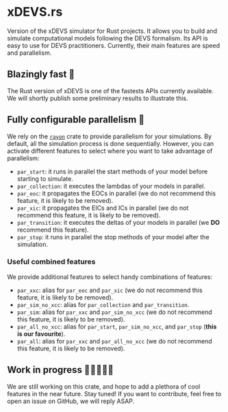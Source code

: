 # xDEVS.rs

Version of the xDEVS simulator for Rust projects.
It allows you to build and simulate computational models following the DEVS formalism.
Its API is easy to use for DEVS practitioners.
Currently, their main features are speed and parallelism.

## Blazingly fast 🚀

The Rust version of xDEVS is one of the fastests APIs currently available.
We will shortly publish some preliminary results to illustrate this.

## Fully configurable parallelism 🧶

We rely on the [`rayon`](https://github.com/rayon-rs/rayon) crate to provide parallelism for your simulations.
By default, all the simulation process is done sequentially. However, you can activate different features to
select where you want to take advantage of parallelism:

- `par_start`: it runs in parallel the start methods of your model before starting to simulate.
- `par_collection`: it executes the lambdas of your models in parallel.
- `par_eoc`: it propagates the EOCs in parallel (we do not recommend this feature, it is likely to be removed).
- `par_xic`: it propagates the EICs and ICs in parallel (we do not recommend this feature, it is likely to be removed).
- `par_transition`: it executes the deltas of your models in parallel (we **DO** recommend this feature).
- `par_stop`: it runs in parallel the stop methods of your model after the simulation.

### Useful combined features

We provide additional features to select handy combinations of features:

- `par_xxc`: alias for `par_eoc` and `par_xic` (we do not recommend this feature, it is likely to be removed).
- `par_sim_no_xcc`: alias for `par_collection` and `par_transition`.
- `par_sim`: alias for `par_xxc` and `par_sim_no_xcc` (we do not recommend this feature, it is likely to be removed).
- `par_all_no_xcc`: alias for `par_start`, `par_sim_no_xcc`, and `par_stop` (**this is our favourite**).
- `par_all`: alias for `par_xxc` and `par_all_no_xcc` (we do not recommend this feature, it is likely to be removed).

## Work in progress 👷‍♀️👷👷‍♂️

We are still working on this crate, and hope to add a plethora of cool features in the near future. Stay tuned!
If you want to contribute, feel free to open an issue on GitHub, we will reply ASAP.
